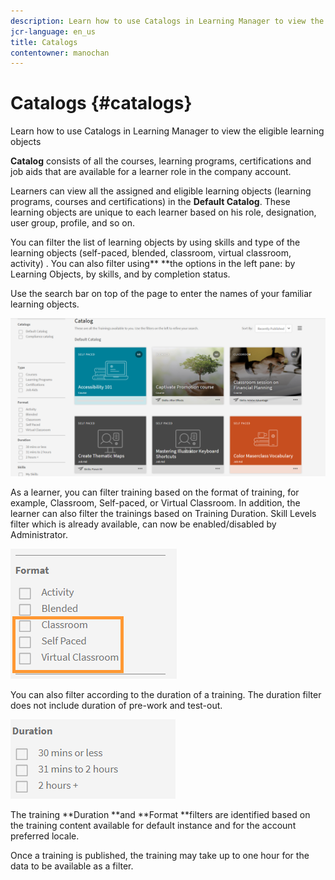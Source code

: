 ```yaml
---
description: Learn how to use Catalogs in Learning Manager to view the eligible learning objects
jcr-language: en_us
title: Catalogs
contentowner: manochan
---
```



# Catalogs {#catalogs}

Learn how to use Catalogs in Learning Manager to view the eligible learning objects

**Catalog** consists of all the courses, learning programs, certifications and job aids that are available for a learner role in the company account.

Learners can view all the assigned and eligible learning objects (learning programs, courses and certifications) in the **Default Catalog**. These learning objects are unique to each learner based on his role, designation, user group, profile, and so on.

You can filter the list of learning objects by using skills and type of the learning objects (self-paced, blended, classroom, virtual classroom, activity) . You can also filter using** **the options in the left pane: by Learning Objects, by skills, and by completion status.

Use the search bar on top of the page to enter the names of your familiar learning objects.

![](assets/catalogs.png)

As a learner, you can  filter training based on the format of training, for example, Classroom, Self-paced, or Virtual Classroom. In addition, the learner can also filter the trainings based on Training Duration. Skill Levels filter which is already available, can now be enabled/disabled by Administrator. 

![](assets/image014.png)

You can also filter according to the duration of a training. The duration filter does not include duration of pre-work and test-out.

![](assets/image015.png)

The training **Duration **and **Format **filters are identified based on the training content available for default instance and for the account preferred locale.

Once a training is published, the training may take up to one hour for the data to be available as a filter.   

